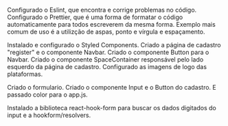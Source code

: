 Configurado o Eslint, que encontra e corrige problemas no código.
Configurado o Prettier, que é uma forma de formatar o código automaticamente para todos escreverem da mesma forma.
Exemplo mais comum de uso é a utilizção de  aspas, ponto e vírgula e espaçamento.

Instalado e configurado o Styled Components.
Criado a página de cadastro "register" e o componente Navbar.
Criado o componente Button para o Navbar.
Criado o componente SpaceContainer responsável pelo lado esquerdo da página de cadastro.
Configurado as imagens de logo das plataformas.

Criado o formulario.
Criado o componente Input e o Button do cadastro.
E passado color para o app.js.

Instalado a biblioteca react-hook-form para buscar os dados digitados do input
e a hookform/resolvers.
